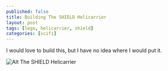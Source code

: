 ```yaml
---
published: false
title: Building The SHIELD Helicarrier
layout: post
tags: [lego, helicarrier, shield]
categories: [scifi]
---
```

I would love to build this, but I have no idea where I would put it.

![Alt The SHIELD Helicarrier](https://ll0b6a.dm2304.livefilestore.com/y2pW89lW7YDW_PwAaCriNQAfjmZFVPYiFmRZ-u0GJa-AUd4QUIXv9avVw-r8QVsMuNwzkYhPgyVcJw8WF0ZMqBZIfTr6Dn4FNFdjwNnlSJZdOGI8ofb4Ff2V17ZNtuH9X5GwxEz8IzkFKT7Adv-ugSQ5tztb7IbKpJjnTedBhs5PfA/the-shield-helicarrier.jpg?psid=1)
